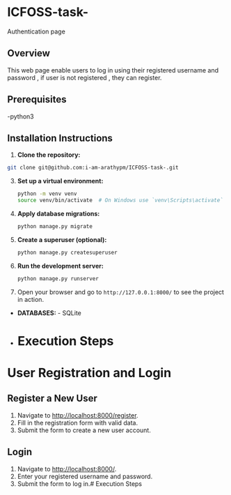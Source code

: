 # ICFOSS-task-
Authentication page
## Overview
 This web page enable users to log in using their registered username and password , if user is not registered , they can register.

## Prerequisites
-python3

## Installation Instructions

1. **Clone the repository:**
```bash
git clone git@github.com:i-am-arathypm/ICFOSS-task-.git
```

3. **Set up a virtual environment:**
    ```bash
    python -m venv venv
    source venv/bin/activate  # On Windows use `venv\Scripts\activate`
    ```
4. **Apply database migrations:**
    ```bash
    python manage.py migrate
    ```
5. **Create a superuser (optional):**
    ```bash
    python manage.py createsuperuser
    ```
6. **Run the development server:**
    ```bash
    python manage.py runserver
    ```
7. Open your browser and go to `http://127.0.0.1:8000/` to see the project in action.

- **DATABASES:** - SQLite

- # Execution Steps
# User Registration and Login

## Register a New User

1. Navigate to [http://localhost:8000/register](http://localhost:8000/register).
2. Fill in the registration form with valid data.
3. Submit the form to create a new user account.

## Login

1. Navigate to [http://localhost:8000/](http://localhost:8000/).
2. Enter your registered username and password.
3. Submit the form to log in.# Execution Steps




  
